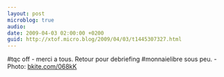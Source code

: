 ```yaml
---
layout: post
microblog: true
audio: 
date: 2009-04-03 02:00:00 +0200
guid: http://xtof.micro.blog/2009/04/03/t1445307327.html
---
```

#tqc off - merci a tous. Retour pour debriefing #monnaielibre sous peu.  - Photo: [bkite.com/068kK](http://bkite.com/068kK)
